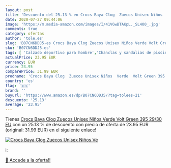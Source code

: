 ```yaml
---
layout: post
title: 'Descuento del 25.13 % en Crocs Baya Clog  Zuecos Unisex Niños  Ve'
date: 2020-07-27 09:44:06
image: 'https://m.media-amazon.com/images/I/41VGwBTAKpL._SL400_.jpg'
comments: true
category: ofertas
author: 'tole.es'
slug: 'B07CN6DDJ5-es Crocs Baya Clog Zuecos Unisex Niños Verde Volt Green 395...'
sku: 'B07CN6DDJ5-es'
tags: [ 'Calzado deportivo para hombre','Chanclas y sandalias de piscina para hombre','Sandalias de vestir para hombre','Zapatillas y calzado deportivo para hombre','Zapatos','Zapatos para hombre','Zapatos y complementos','zuecos', ]
actualPrice: 23.95 EUR
currency: EUR
price: 23.95
comparePrice: 31.99 EUR
prodname: 'Crocs Baya Clog  Zuecos Unisex Niños  Verde  Volt Green 395   29/30 EU'
country: 'es'
flag: '🇪🇸'
brand: ''
buyurl: 'https://www.amazon.es/dp/B07CN6DDJ5/?tag=tolees-21'
descuento: '25.13'
average: '23.95'
---
```


Tienes [Crocs Baya Clog  Zuecos Unisex Niños  Verde  Volt Green 395   29/30 EU](https://www.amazon.es/dp/B07CN6DDJ5/?tag=tolees-21) con un 25.13 % de descuento con precio de oferta de 23.95 EUR (original: 31.99 EUR) en el siguiente enlace!

[![Crocs Baya Clog  Zuecos Unisex Niños  Ve](https://m.media-amazon.com/images/I/41VGwBTAKpL._SL400_.jpg)](https://www.amazon.es/dp/B07CN6DDJ5/?tag=tolees-21)

ℹ️:


[🛒 Accede a la oferta!!](https://www.amazon.es/dp/B07CN6DDJ5/?tag=tolees-21)
